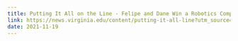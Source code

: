 ```yaml
---
title: Putting It All on the Line - Felipe and Dane Win a Robotics Competition
link: https://news.virginia.edu/content/putting-it-all-line?utm_source=DailyReport&utm_medium=email&utm_campaign=news
date: 2021-11-19
---
```

